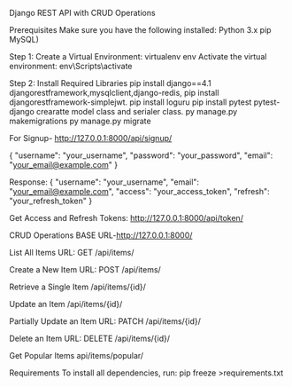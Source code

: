 Django REST API with CRUD Operations

Prerequisites
Make sure you have the following installed:
Python 3.x
pip
MySQL)

Step 1: Create a Virtual Environment: virtualenv env
Activate the virtual environment: env\Scripts\activate

Step 2: Install Required Libraries
pip install django==4.1 djangorestframework,mysqlclient,django-redis,
pip install djangorestframework-simplejwt.
pip install loguru
pip install pytest pytest-django
crearatte model class and serialer class.
py manage.py makemigrations
py manage.py migrate

For Signup-
http://127.0.0.1:8000/api/signup/

{
    "username": "your_username",
    "password": "your_password",
    "email": "your_email@example.com"
}


Response:
{
    "username": "your_username",
    "email": "your_email@example.com",
    "access": "your_access_token",
    "refresh": "your_refresh_token"
}

Get Access and Refresh Tokens:
http://127.0.0.1:8000/api/token/


CRUD Operations
BASE URL-http://127.0.0.1:8000/

List All Items
URL: GET /api/items/

Create a New Item
URL: POST /api/items/

Retrieve a Single Item
/api/items/{id}/

Update an Item
/api/items/{id}/

Partially Update an Item
URL: PATCH /api/items/{id}/

Delete an Item
URL: DELETE /api/items/{id}/

Get Popular Items
api/items/popular/

Requirements
To install all dependencies, run:
pip freeze >requirements.txt
